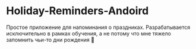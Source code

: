 # Holiday-Reminders-Andoird
Простое приложение для напоминания о праздниках. Разрабатывается исключительно в рамках обучения, а не потому что мне тяжело запомнить чьи-то дни рождения 🙂
